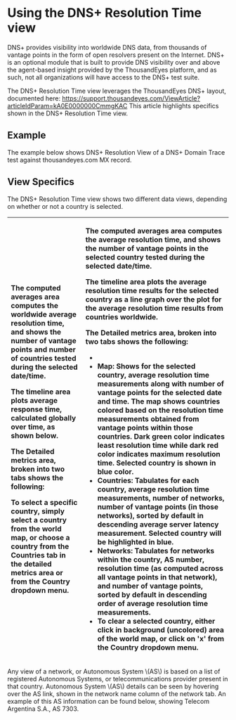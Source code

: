 # Using the DNS+ Resolution Time view

DNS+ provides visibility into worldwide DNS data, from thousands of vantage points in the form of open resolvers present on the Internet.  DNS+ is an optional module that is built to provide DNS visibility over and above the agent-based insight provided by the ThousandEyes platform, and as such, not all organizations will have access to the DNS+ test suite.  

The DNS+ Resolution Time view leverages the ThousandEyes DNS+ layout, documented here: https://support.thousandeyes.com/ViewArticle?articleIdParam=kA0E0000000CmmgKAC  This article highlights specifics shown in the DNS+ Resolution Time view.

## Example

The example below shows DNS+ Resolution View of a DNS+ Domain Trace test against thousandeyes.com MX record.

## View Specifics

The DNS+ Resolution Time view shows two different data views, depending on whether or not a country is selected.

<table>
  <thead>
    <tr>
      <th style="text-align:left">
        <p>The computed averages area computes the worldwide average resolution time,
          and shows the number of vantage points and number of countries tested during
          the selected date/time.</p>
        <p>The timeline area plots average response time, calculated globally over
          time, as shown below.</p>
        <p>The Detailed metrics area, broken into two tabs shows the following:</p>
        <ul></ul>
        <p>To select a specific country, simply select a country from the world map,
          or choose a country from the Countries tab in the detailed metrics area
          or from the Country dropdown menu.</p>
      </th>
      <th style="text-align:left">
        <p>The computed averages area computes the average resolution time, and shows
          the number of vantage points in the selected country tested during the
          selected date/time.</p>
        <p>The timeline area plots the average resolution time results for the selected
          country as a line graph over the plot for the average resolution time results
          from countries worldwide.</p>
        <p>The Detailed metrics area, broken into two tabs shows the following:</p>
        <ul>
          <li></li>
          <li>Map: Shows for the selected country, average resolution time measurements
            along with number of vantage points for the selected date and time. The
            map shows countries colored based on the resolution time measurements obtained
            from vantage points within those countries. Dark green color indicates
            least resolution time while dark red color indicates maximum resolution
            time. Selected country is shown in blue color.</li>
          <li>Countries: Tabulates for each country, average resolution time measurements,
            number of networks, number of vantage points (in those networks), sorted
            by default in descending average server latency measurement. Selected country
            will be highlighted in blue.</li>
          <li>Networks: Tabulates for networks within the country, AS number, resolution
            time (as computed across all vantage points in that network), and number
            of vantage points, sorted by default in descending order of average resolution
            time measurements.</li>
          <li>To clear a selected country, either click in background (uncolored) area
            of the world map, or click on &apos;x&apos; from the Country dropdown menu.</li>
        </ul>
      </th>
    </tr>
  </thead>
  <tbody></tbody>
</table>Any view of a network, or Autonomous System \(AS\) is based on a list of registered Autonomous Systems, or telecommunications provider present in that country.  Autonomous System \(AS\) details can be seen by hovering over the AS link, shown in the network name column of the network tab.  An example of this AS information can be found below, showing Telecom Argentina S.A., AS 7303.

